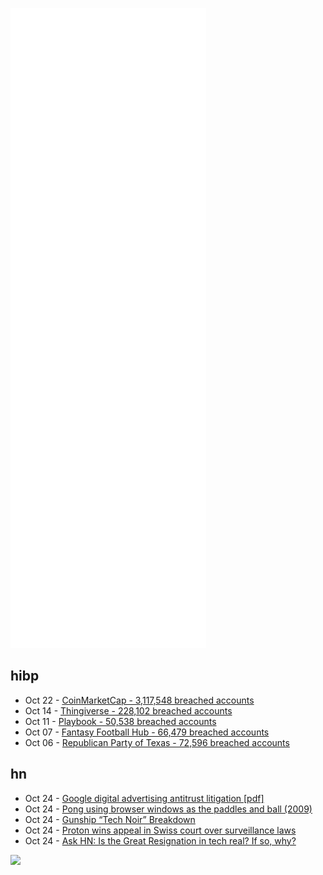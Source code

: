 ![Metrics](https://raw.githubusercontent.com/phixion/phixion/master/metrics.svg)

## hibp

<!--
for https://github.com/phixion/phixion/blob/main/.github/workflows/feeds.yml
-->
<!--START_SECTION:haveibeenpwnd-->
- Oct 22 - [CoinMarketCap - 3,117,548 breached accounts](https://haveibeenpwned.com/PwnedWebsites#CoinMarketCap)
- Oct 14 - [Thingiverse - 228,102 breached accounts](https://haveibeenpwned.com/PwnedWebsites#Thingiverse)
- Oct 11 - [Playbook - 50,538 breached accounts](https://haveibeenpwned.com/PwnedWebsites#Playbook)
- Oct 07 - [Fantasy Football Hub - 66,479 breached accounts](https://haveibeenpwned.com/PwnedWebsites#FantasyFootballHub)
- Oct 06 - [Republican Party of Texas - 72,596 breached accounts](https://haveibeenpwned.com/PwnedWebsites#RepublicanPartyOfTexas)
<!--END_SECTION:haveibeenpwnd-->

## hn

<!--
for https://github.com/phixion/phixion/blob/main/.github/workflows/feeds.yml
-->
<!--START_SECTION:hn-->
- Oct 24 - [Google digital advertising antitrust litigation [pdf]](https://storage.courtlistener.com/recap/gov.uscourts.nysd.564903/gov.uscourts.nysd.564903.152.0_1.pdf)
- Oct 24 - [Pong using browser windows as the paddles and ball (2009)](http://stewd.io/pong/)
- Oct 24 - [Gunship “Tech Noir” Breakdown](https://synthctrl.com/blogs/blog/gunship-tech-noir-breakdown)
- Oct 24 - [Proton wins appeal in Swiss court over surveillance laws](https://www.swissinfo.ch/eng/business/proton-wins-appeal-in-swiss-court-over-surveillance-laws/47052196)
- Oct 24 - [Ask HN: Is the Great Resignation in tech real? If so, why?](https://news.ycombinator.com/item?id=28973942)
<!--END_SECTION:hn-->

<!--
for https://yhype.me
-->
![](https://hit.yhype.me/github/profile?user_id=13013670)
